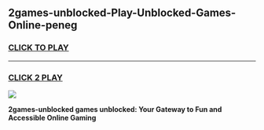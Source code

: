 
## 2games-unblocked-Play-Unblocked-Games-Online-peneg
<h3>
<a href="https://premium76.site?title=2games-unblocked&ref=25A">CLICK TO PLAY</a></h3>
<hr>

<h3>
<a href="https://premium76.site?title=2games-unblocked&ref=25A">CLICK 2 PLAY</a>
  
</h3>

<a href="https://premium76.site?title=2games-unblocked&ref=25A"><img src="https://clearcache.store/games.png"></a>


**2games-unblocked games unblocked: Your Gateway to Fun and Accessible Online Gaming**
